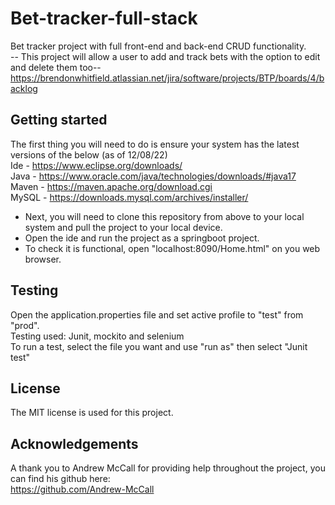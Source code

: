 # Bet-tracker-full-stack
Bet tracker project with full front-end and back-end CRUD functionality. <br/>
-- This project will allow a user to add and track bets with the option to edit and delete them too-- <br/>
https://brendonwhitfield.atlassian.net/jira/software/projects/BTP/boards/4/backlog

##  Getting started

The first thing you will need to do is ensure your system has the latest versions of the below (as of 12/08/22) <br/>
Ide - https://www.eclipse.org/downloads/ <br/>
Java - https://www.oracle.com/java/technologies/downloads/#java17 <br/>
Maven - https://maven.apache.org/download.cgi <br/>
MySQL - https://downloads.mysql.com/archives/installer/ <br/>

* Next, you will need to clone this repository from above to your local system and pull the project to your local device. <br/>
* Open the ide and run the project as a springboot project. <br/>
* To check it is functional, open "localhost:8090/Home.html" on you web browser.

## Testing

Open the application.properties file and set active profile to "test" from "prod". <br/>
Testing used: Junit, mockito and selenium <br/>
To run a test, select the file you want and use "run as" then select "Junit test" <br/>

## License

The MIT license is used for this project.

## Acknowledgements

A thank you to Andrew McCall for providing help throughout the project, you can find his github here: <br/>
https://github.com/Andrew-McCall
